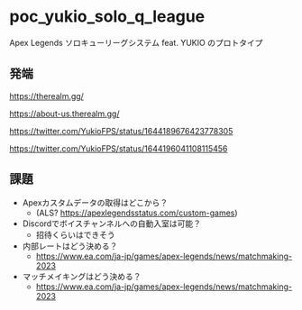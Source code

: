 # poc_yukio_solo_q_league
Apex Legends ソロキューリーグシステム feat. YUKIO のプロトタイプ

## 発端

https://therealm.gg/

https://about-us.therealm.gg/

https://twitter.com/YukioFPS/status/1644189676423778305

https://twitter.com/YukioFPS/status/1644196041108115456

## 課題

- Apexカスタムデータの取得はどこから？
  - (ALS? https://apexlegendsstatus.com/custom-games)
- Discordでボイスチャンネルへの自動入室は可能？
  - 招待くらいはできそう
- 内部レートはどう決める？
  - https://www.ea.com/ja-jp/games/apex-legends/news/matchmaking-2023
- マッチメイキングはどう決める？
  - https://www.ea.com/ja-jp/games/apex-legends/news/matchmaking-2023
